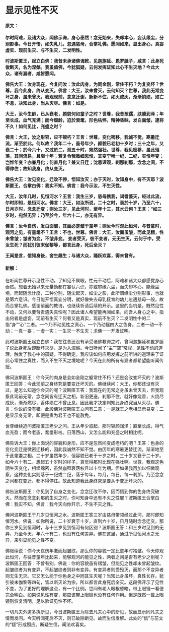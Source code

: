 # 显示见性不灭

#### 原文：

**尔时阿难，及诸大众，闻佛示诲，身心泰然！念无始来，失却本心，妄认缘尘，分别影事。今日开悟，如失乳儿，忽遇慈母，合掌礼佛。愿闻如来，显出身心，真妄虚实、现前生灭、与不生灭，二发明性。**

**时波斯匿王，起立白佛：我昔未承诸佛诲敕，见迦旃延、毘罗胝子，咸言：此身死俊断灭，名为涅槃。我虽值佛，今犹狐疑，云何发挥证知此心不生灭地？今此大众，诸有漏者，咸皆愿闻。**

**佛告大王：汝身现在，今复问汝：汝此肉身，为同金刚，常住不朽？为复变坏？世尊，我今此身，终从变灭。佛言：大王，汝未曾灭，云何知灭？世尊，我此无常变坏之身，虽未曾灭，我观现前，念念迁谢，新新不住，如火成灰，渐渐销殒，殒亡不息，决知此身，当从灭尽。佛言：如是。**

**大王，汝今生龄，已从衰老，颜貌何如童子之时？世尊，我昔孩孺，肤腠润泽；年至长成，血气充满；而今颓龄，迫於衰耄，形色枯悴，精神昏昧，发白面皱，逮将不久！如何见比，充盛之时？**

**佛言：大王，汝之形容，应不顿朽？王言：世尊，变化密移，我诚不觉，寒暑迁流，渐至於此。何以故？我年二十，虽号年少，颜貌已老初十岁时；三十之年，又衰二十；於今六十，又过於二，观五十时，宛然强壮。世尊，我见密移，虽此殂落，其间流易，且限十年；若复令我微细思惟，其变宁唯一纪、二纪，实惟年变；岂惟年变？亦兼月化；何直月化？兼又日迁；沈思谛观，刹那刹那，念念之间，不得停住；故知我身，终从变灭。**

**佛告大王：汝见变化，迁改不停，悟知汝灭；亦于灭时，汝知身中，有不灭耶？波斯匿王，合掌白佛：我实不知。佛言：我今示汝，不生灭性。**

**大王，汝年几时，见恒河水？王言：我生三岁，慈母携我，谒耆婆天，经过此流，尔时即知，是恒河水。佛言：大王，如汝所说，二十之时，衰於十岁，乃至六十，日月岁时，念念迁变；则汝三岁，见此河时，至年十三，其水云何？王言：“如三岁时，宛然无异；乃至於今，年六十二，亦无有异。**

**佛言：汝今自伤，发白面皱，其面必定皱于童年；则汝今时观此恒河，与昔童时，观河之见，有童耄不？王言：不也，世尊。佛言：大王，汝面虽皱，而此见精，性未曾皱；皱者为变，不皱非变。 变者受灭，彼不变者，元无生灭，云何于中，受汝生死？而犹引彼末伽黎等，都言此身，死后全灭？**

**王闻是言，信知身後，舍生趣生；与诸大众，踊跃欢喜，得未曾有。**

#### 新解：

在听闻世尊开示见性不动，了知见不属眼，性元不动后，阿难和诸大众都感觉身心泰然。想着无始以来无量劫都在妄认六识，亦或攀缘六尘，而失却本心。能缘尘境，而起随念计度，二种分别，随尘起灭，如尘之影，此所谓缘尘分别影事，也就是第六意识。今日能开悟真妄分明，就好像失去母乳抚育的幼儿忽遇慈母一般。故而合掌礼佛。感谢前面的教诲，也继续祈请后续的开示。这里的当机是，既然见性不动，又何以要苛责遗失真性呢？因此诸人希望能再闻如来，向吾人身心之中，指出何者是虚妄，现前有生灭？何者又是真实，现前不生灭？二发明性中的二指“身”“心”二者。一个乃不动见性之真心，一个乃动摇四大之色身。二者一动一不动；一真一妄；一虚一实；一生灭一不生灭；求佛一一开发证明。

此时波斯匿王起立白佛：我在往昔还没有承受诸佛教诲之时，曾闻迦旃延和毘罗胝子说此身死后即断坏灭尽，是为入涅槃。今日听闻了“主”“空”常寂，见性不动的道理，触发了我心中的孤疑，不得确定。我应该如何应用发挥之前所讲的道理来了证此心常住之真性，而入不生不灭之境地呢？今天在此的所有有漏者都希望能听闻传授。

佛问波斯匿王：你今天的肉身是会如金刚之躯常住不朽？还是会改变坏灭的？波斯匿王回答：今此现前之身终究是要变迁坏灭的。佛继续问：大王，你都还没有灭过，是怎么知道你会灭的呢？波斯匿王答：我现在的无常之身虽未曾灭去，但我观察此现前无常，念念间皆有迁灭之相，新旧更迭，刹那不住，就好像烧香，火烧尽成灰，渐渐燃尽，香体殒亡不曾止息。因此我才决定判知此身终究当从灭尽。佛言：你说的没有错。此段佛对波斯匿王立问有二意：一是就王之老相显示易变；二是显示身无常，即便是贵为君王也不能赦免。

世尊继续追问波斯匿王老少之问。王从年少叙起，那时容颜润泽；直至长成，得气血充盈；而今老态，耄耋形枯。日落西山，又怎么能和充盛之时相比呢。

佛告诉大王：你上面说的容貌和身形，应不是忽然间变成老朽的吧？王答：色身的变化变迁是微密迁移的，因此我诚然不知不觉。由历年的寒暑更替迁流，渐渐地至于此耄耋之相。二十岁虽然年少，但容貌已老于十岁之时，三十岁又衰于二十岁。如今六十有二，想起五十岁时的样子，真觉得那时比现在强壮啊。世尊，我观这色阴生灭变化，相续绵密，虽然崩殂衰落权且以十年为期。但如果我再加以细微观察，这种变化实则落于一纪或二纪，落于每年，每月，每日，每一刹那，乃至念念之间都在变迁，都不得停住。故此知道我此身终究是要从于变迁坏灭的。

佛告波斯匿王：你见到了自身之变化，念念迁改不停，因而悟到你的色身终究破灭。然而在念念刹那的生灭之时，你可知身中还有不灭之性耶？波斯匿王合掌白佛：我实不知。佛言：我今天向你开示，不生不灭之性。

佛问波斯匿王于几岁见恒河之水。波斯匿王答三岁由慈母带领经过此河，那时即知恒河水。佛说：如你所说，二十岁衰于十岁，直到六十岁，日月随时念念迁变。那你三岁见到恒河时，与十三岁见到恒河有何区别？波斯匿王答：和三岁时见到的无异，乃至今天，年六十有二，也没有任何差异。佛在这里，通过所见恒河水之无异，来引显能见之性不变。

佛继续说：你今天哀伤年耄而起皱纹，那么你的容貌一定比童年时褶皱。今天你观此恒河，与往昔童年比起来，能够观河的能见之性，两者之间是否有老少之别呢？波斯匿王回答：不曾有别。佛说：你的容貌虽有褶皱，但能见之性却未曾起皱纹。起皱纹者为有变异，不起皱纹者则非有变异。有变异者则受殁灭，而那个不变异者则无生无灭。它又怎么能于你色身之中同其生灭呢？当知此身虽坏，真性长存。犹引彼末伽黎等四句，皆以断灭论为宗，所以都言此身死后全灭。这段佛开示了见性不变，为了更好的理解这点，有一个比例。世间有老人眼根昏暗，带上眼镜一看便完全明白。如果说见性有变，那应该带上眼镜也没有任何作用。但是既然一戴上眼镜则恢复清明，足以验证见性不坏。

一切凡夫外道多执断见，今日波斯匿王为除去凡夫心中的断见，故而显示同凡夫之情而发问。今天听闻死后不灭，则已破除断见。故而生信发解。此处的“信”与前文的“疑”形成照应。断疑生信，闻法欢喜矣。
